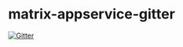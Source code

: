 # matrix-appservice-gitter

[![Gitter](https://badges.gitter.im/matrix-org/matrix-appservice-gitter.svg)](https://gitter.im/matrix-org/matrix-appservice-gitter?utm_source=badge&utm_medium=badge&utm_campaign=pr-badge&utm_content=badge)